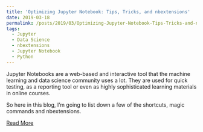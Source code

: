```yaml
---
title: 'Optimizing Jupyter Notebook: Tips, Tricks, and nbextensions'
date: 2019-03-18
permalink: /posts/2019/03/Optimizing-Jupyter-Notebook-Tips-Tricks-and-nbextensions/
tags:
  - Jupyter
  - Data Science
  - nbextensions
  - Jupyter Notebook
  - Python
---
```


Jupyter Notebooks are a web-based and interactive tool that the machine learning and data science community uses a lot. They are used for quick testing, as a reporting tool or even as highly sophisticated learning materials in online courses.

So here in this blog, I’m going to list down a few of the shortcuts, magic commands and nbextensions.

[Read More](http://bit.ly/37GMvMZ)
